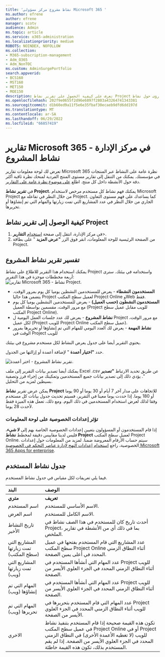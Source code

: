 ```yaml
---
title: 'نشاط مشروع مركز مسؤولي Microsoft 365 '
ms.author: efrene
author: efrene
manager: scotv
audience: Admin
ms.topic: article
ms.service: o365-administration
ms.localizationpriority: medium
ROBOTS: NOINDEX, NOFOLLOW
ms.collection:
- M365-subscription-management
- Adm_O365
- Adm_NonTOC
ms.custom: AdminSurgePortfolio
search.appverid:
- BCS160
- MST160
- MET150
- MOE150
description: تعرف على كيفية الحصول على تقرير نشاط Project والحصول على رؤى حول نشاط Project في مؤسستك.
ms.openlocfilehash: 202f9e0655f2d96e6897f2803a43264741343381
ms.sourcegitcommit: d1b60ed9a11f5e6e35fbaf30ecaeb9dfd6dd197d
ms.translationtype: MT
ms.contentlocale: ar-SA
ms.lasthandoff: 06/29/2022
ms.locfileid: "66857419"
---
```

# <a name="microsoft-365-reports-in-the-admin-center---project-activity"></a>تقارير Microsoft 365 في مركز الإدارة - نشاط المشروع

تعرض لك لوحة معلومات تقارير Microsoft 365 نظرة عامة على النشاط عبر المنتجات في مؤسستك. يمكنك من التنقل إلى تقارير مستوى المنتج الفردية لمنحك نظرة ثاقبة أكثر دقة حول الأنشطة داخل كل منتج. اطلع [على موضوع نظرة عامة على التقارير](activity-reports.md).

في **تقرير نشاط Project**، يمكنك فهم نشاط كل مستخدم مرخص لاستخدام Microsoft Project من خلال النظر في تفاعله مع Project. كما يساعدك على فهم مستوى التعاون الجاري من خلال النظر في عدد المشاريع التي تمت زيارتها والمهام التي تم إنشاؤها أو تحريرها.

## <a name="how-to-get-to-the-project-activity-report"></a>كيفية الوصول إلى تقرير نشاط Project

1. في مركز الإدارة، انتقل إلى صفحة <a href="https://go.microsoft.com/fwlink/p/?linkid=2074756" target="_blank">استخدام</a> **التقارير**\>.
2. من الصفحة الرئيسية للوحة المعلومات، انقر فوق الزر **"عرض المزيد** " على بطاقة Project.

## <a name="interpret-the-project-activity-report"></a>تفسير تقرير نشاط المشروع

يمكنك استخدام هذا التقرير للاطلاع على نشاط Project واستخدامه في بيئتك. سترى أربعة مخططات موجزة في هذا التقرير:  <br/>![تقارير Microsoft 365 - نشاط Project.](../../media/project-activity.png)

- **المستخدمون النشطاء** - يعرض للمستخدمين النشطين يوميا كل يوم بمرور الوقت. يتضمن هذا حاليا Project لعميل سطح المكتب Project Online وWeb فقط.
- **المستخدمون النشطون (حسب العميل)** - يعرض للمستخدمين النشطين يوميا كل يوم مع مرور الوقت، مقسمين بواسطة العميل (Project للويب مقابل عميل سطح المكتب Project Online).
- **نشاط المشروع** - يعرض لك عدد جلسات العمل اليومية ل Project مع مرور الوقت، لكل عميل (Project للويب Project Online عميل سطح المكتب).
- **نشاط المهمة** - يعرض لك العدد اليومي للمهام التي تم إنشاؤها أو تحريرها بمرور الوقت في Project للويب

يحتوي التقرير أيضا على جدول يعرض النشاط لكل مستخدم مشروع في بيئتك.

حدد **"اختيار أعمدة** " لإضافة أعمدة أو إزالتها من الجدول.

![تقرير نشاط المشروع - اختر أعمدة.](../../media/project-activity-columns.png)

يمكنك أيضا تصدير بيانات التقرير إلى ملف Excel .csv عن طريق تحديد الارتباط **"تصدير** ". يؤدي ذلك إلى تصدير بيانات جميع المستخدمين وتمكينك من إجراء فرز وتصفية بسيطين لمزيد من التحليل.

يمكن عرض تقرير **نشاط Project** للاتجاهات على مدار آخر 7 أيام أو 30 يوما أو 90 يوما أو 180 يوما. إذا حددت يوما معينا في التقرير، فسيتم تحديث جدول بيانات كل مستخدم وفقا لذلك لعرض استخدام المستخدمين في ذلك اليوم. ومع ذلك، تعمل هذه الميزة فقط لأحدث 28 يوما.

### <a name="privacy-settings-impact-on-the-dashboard"></a>تؤثر إعدادات الخصوصية على لوحة المعلومات

إذا قام المستخدمون أو المسؤولون بتعيين إعدادات الخصوصية الخاصة بهم إلى **لا شيء**، فليس لدينا مقاييس دقيقة لمخطط **نشاط Project** لعميل سطح المكتب Project Online. سيتم حساب الأرقام المعروضة ضمنا. لمزيد من المعلومات حول إعدادات الخصوصية، راجع [استخدام إعدادات النهج لإدارة عناصر التحكم في الخصوصية Microsoft 365 Apps for enterprise](/deployoffice/privacy/manage-privacy-controls.md).

## <a name="user-activity-table"></a>جدول نشاط المستخدم

فيما يلي تعريفات لكل مقياس في جدول نشاط المستخدم.

|البند|الوصف|
|:-----|:-----|
|**متري**|**تعريف**|
|اسم المستخدم|الاسم الأساسي للمستخدم.|
|اسم العرض|الاسم الكامل للمستخدم.|
|تاريخ النشاط الأخير|أحدث تاريخ كان للمستخدم في هذا الصف نشاط في Project، بما في ذلك أي من الأنشطة في تقارير الملخص.|
|المشاريع التي تمت زيارتها (سطح المكتب)|عدد المشاريع التي قام المستخدم بفتحها في عميل سطح المكتب Project Online أثناء النطاق الزمني المحدد في أعلى يمين الصفحة.|
|المشاريع التي تمت زيارتها (ويب)| عدد المهام التي أنشأها المستخدم في Project للويب أثناء النطاق الزمني المحدد في الجزء العلوي الأيسر من الصفحة.|
|المهام التي تم إنشاؤها (ويب)|عدد المهام التي أنشأها المستخدم في Project للويب أثناء النطاق الزمني المحدد في الجزء العلوي الأيسر من الصفحة.|
|المهام التي تم تحريرها (ويب)|عدد المهام التي قام المستخدم بتحريرها في Project للويب أثناء النطاق الزمني المحدد في الجزء العلوي الأيسر من الصفحة.|
|الاخري|تكون هذه القيمة صحيحة إذا قام المستخدم بتنفيذ نشاط في عميل سطح المكتب Project Online أو في Project للويب (لا تغطيه الأعمدة الأخرى) في النطاق الزمني المحدد في الجزء العلوي الأيسر من الصفحة. إذا لم يقم المستخدم بذلك، تكون هذه القيمة خاطئة.|
